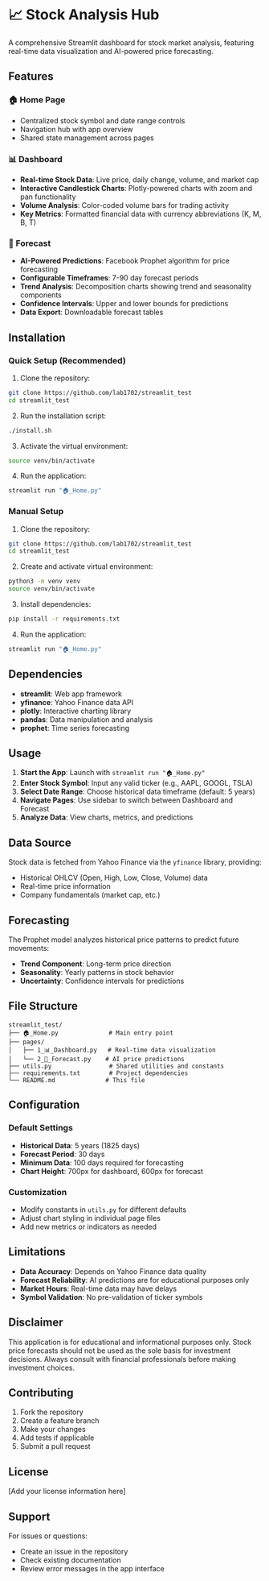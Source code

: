 # 📈 Stock Analysis Hub

A comprehensive Streamlit dashboard for stock market analysis, featuring real-time data visualization and AI-powered price forecasting.

## Features

### 🏠 Home Page
- Centralized stock symbol and date range controls
- Navigation hub with app overview
- Shared state management across pages

### 📊 Dashboard
- **Real-time Stock Data**: Live price, daily change, volume, and market cap
- **Interactive Candlestick Charts**: Plotly-powered charts with zoom and pan functionality
- **Volume Analysis**: Color-coded volume bars for trading activity
- **Key Metrics**: Formatted financial data with currency abbreviations (K, M, B, T)

### 🔮 Forecast
- **AI-Powered Predictions**: Facebook Prophet algorithm for price forecasting
- **Configurable Timeframes**: 7-90 day forecast periods
- **Trend Analysis**: Decomposition charts showing trend and seasonality components
- **Confidence Intervals**: Upper and lower bounds for predictions
- **Data Export**: Downloadable forecast tables

## Installation

### Quick Setup (Recommended)

1. Clone the repository:
```bash
git clone https://github.com/lab1702/streamlit_test
cd streamlit_test
```

2. Run the installation script:
```bash
./install.sh
```

3. Activate the virtual environment:
```bash
source venv/bin/activate
```

4. Run the application:
```bash
streamlit run "🏠_Home.py"
```

### Manual Setup

1. Clone the repository:
```bash
git clone https://github.com/lab1702/streamlit_test
cd streamlit_test
```

2. Create and activate virtual environment:
```bash
python3 -m venv venv
source venv/bin/activate
```

3. Install dependencies:
```bash
pip install -r requirements.txt
```

4. Run the application:
```bash
streamlit run "🏠_Home.py"
```

## Dependencies

- **streamlit**: Web app framework
- **yfinance**: Yahoo Finance data API
- **plotly**: Interactive charting library
- **pandas**: Data manipulation and analysis
- **prophet**: Time series forecasting

## Usage

1. **Start the App**: Launch with `streamlit run "🏠_Home.py"`
2. **Enter Stock Symbol**: Input any valid ticker (e.g., AAPL, GOOGL, TSLA)
3. **Select Date Range**: Choose historical data timeframe (default: 5 years)
4. **Navigate Pages**: Use sidebar to switch between Dashboard and Forecast
5. **Analyze Data**: View charts, metrics, and predictions

## Data Source

Stock data is fetched from Yahoo Finance via the `yfinance` library, providing:
- Historical OHLCV (Open, High, Low, Close, Volume) data
- Real-time price information
- Company fundamentals (market cap, etc.)

## Forecasting

The Prophet model analyzes historical price patterns to predict future movements:
- **Trend Component**: Long-term price direction
- **Seasonality**: Yearly patterns in stock behavior
- **Uncertainty**: Confidence intervals for predictions

## File Structure

```
streamlit_test/
├── 🏠_Home.py              # Main entry point
├── pages/
│   ├── 1_📊_Dashboard.py   # Real-time data visualization
│   └── 2_🔮_Forecast.py    # AI price predictions
├── utils.py                # Shared utilities and constants
├── requirements.txt        # Project dependencies
└── README.md              # This file
```

## Configuration

### Default Settings
- **Historical Data**: 5 years (1825 days)
- **Forecast Period**: 30 days
- **Minimum Data**: 100 days required for forecasting
- **Chart Height**: 700px for dashboard, 600px for forecast

### Customization
- Modify constants in `utils.py` for different defaults
- Adjust chart styling in individual page files
- Add new metrics or indicators as needed

## Limitations

- **Data Accuracy**: Depends on Yahoo Finance data quality
- **Forecast Reliability**: AI predictions are for educational purposes only
- **Market Hours**: Real-time data may have delays
- **Symbol Validation**: No pre-validation of ticker symbols

## Disclaimer

This application is for educational and informational purposes only. Stock price forecasts should not be used as the sole basis for investment decisions. Always consult with financial professionals before making investment choices.

## Contributing

1. Fork the repository
2. Create a feature branch
3. Make your changes
4. Add tests if applicable
5. Submit a pull request

## License

[Add your license information here]

## Support

For issues or questions:
- Create an issue in the repository
- Check existing documentation
- Review error messages in the app interface